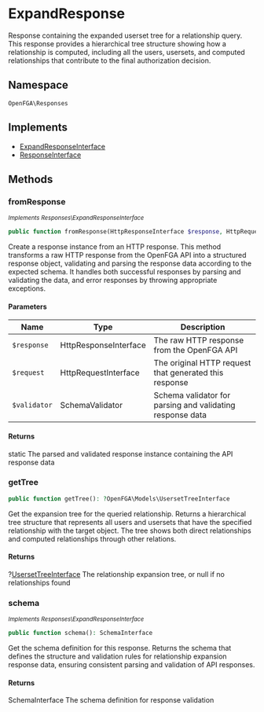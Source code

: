 # ExpandResponse

Response containing the expanded userset tree for a relationship query. This response provides a hierarchical tree structure showing how a relationship is computed, including all the users, usersets, and computed relationships that contribute to the final authorization decision.

## Namespace
`OpenFGA\Responses`

## Implements
* [ExpandResponseInterface](Responses/ExpandResponseInterface.md)
* [ResponseInterface](Responses/ResponseInterface.md)



## Methods
### fromResponse

*<small>Implements Responses\ExpandResponseInterface</small>*  

```php
public function fromResponse(HttpResponseInterface $response, HttpRequestInterface $request, SchemaValidator $validator): static
```

Create a response instance from an HTTP response. This method transforms a raw HTTP response from the OpenFGA API into a structured response object, validating and parsing the response data according to the expected schema. It handles both successful responses by parsing and validating the data, and error responses by throwing appropriate exceptions.

#### Parameters
| Name | Type | Description |
|------|------|-------------|
| `$response` | HttpResponseInterface | The raw HTTP response from the OpenFGA API |
| `$request` | HttpRequestInterface | The original HTTP request that generated this response |
| `$validator` | SchemaValidator | Schema validator for parsing and validating response data |

#### Returns
static
 The parsed and validated response instance containing the API response data

### getTree


```php
public function getTree(): ?OpenFGA\Models\UsersetTreeInterface
```

Get the expansion tree for the queried relationship. Returns a hierarchical tree structure that represents all users and usersets that have the specified relationship with the target object. The tree shows both direct relationships and computed relationships through other relations.


#### Returns
?[UsersetTreeInterface](Models/UsersetTreeInterface.md)
 The relationship expansion tree, or null if no relationships found

### schema

*<small>Implements Responses\ExpandResponseInterface</small>*  

```php
public function schema(): SchemaInterface
```

Get the schema definition for this response. Returns the schema that defines the structure and validation rules for relationship expansion response data, ensuring consistent parsing and validation of API responses.


#### Returns
SchemaInterface
 The schema definition for response validation

